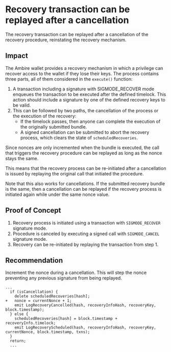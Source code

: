 # Recovery transaction can be replayed after a cancellation

The recovery transaction can be replayed after a cancellation of the recovery procedure, reinstating the recovery mechanism.  

## Impact

The Ambire wallet provides a recovery mechanism in which a privilege can recover access to the wallet if they lose their keys. The process contains three parts, all of them considered in the `execute()` function:

1. A transaction including a signature with SIGMODE_RECOVER mode enqueues the transaction to be executed after the defined timelock. This action should include a signature by one of the defined recovery keys to be valid.
1. This can be followed by two paths, the cancellation of the process or the execution of the recovery:
   - If the timelock passes, then anyone can complete the execution of the originally submitted bundle.
   - A signed cancellation can be submitted to abort the recovery process, which clears the state of `scheduledRecoveries`.
   
Since nonces are only incremented when the bundle is executed, the call that triggers the recovery procedure can be replayed as long as the nonce stays the same.

This means that the recovery process can be re-initiated after a cancellation is issued by replaying the original call that initiated the procedure.
   
Note that this also works for cancellations. If the submitted recovery bundle is the same, then a cancellation can be replayed if the recovery process is initiated again while under the same nonce value.

## Proof of Concept

1. Recovery process is initiated using a transaction with `SIGMODE_RECOVER` signature mode. 
2. Procedure is canceled by executing a signed call with `SIGMODE_CANCEL` signature mode. 
3. Recovery can be re-initiated by replaying the transaction from step 1.

## Recommendation

Increment the nonce during a cancellation. This will step the nonce preventing any previous signature from being replayed.

```solidity
...
  if (isCancellation) {
    delete scheduledRecoveries[hash];
+   nonce = currentNonce + 1;
    emit LogRecoveryCancelled(hash, recoveryInfoHash, recoveryKey, block.timestamp);
  } else {
    scheduledRecoveries[hash] = block.timestamp + recoveryInfo.timelock;
    emit LogRecoveryScheduled(hash, recoveryInfoHash, recoveryKey, currentNonce, block.timestamp, txns);
  }
  return;
  ...
```

